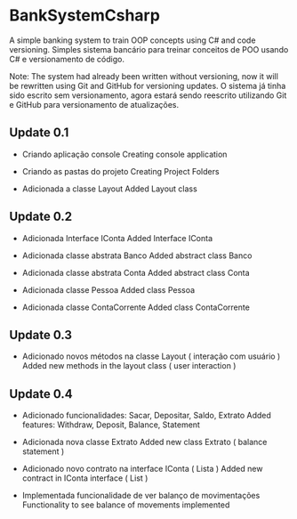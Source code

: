 # BankSystemCsharp

A simple banking system to train OOP concepts using C# and code versioning.
Simples sistema bancário para treinar conceitos de POO usando C# e versionamento de código.

Note:
The system had already been written without versioning, now it will be rewritten using Git and GitHub for versioning updates.
O sistema já tinha sido escrito sem versionamento, agora estará sendo reescrito utilizando Git e GitHub para versionamento de atualizações.

## Update 0.1

- Criando aplicação console
Creating console application

- Criando as pastas do projeto
Creating Project Folders

- Adicionada a classe Layout
Added Layout class

## Update 0.2

- Adicionada Interface IConta
Added Interface IConta

- Adicionada classe abstrata Banco
Added abstract class Banco

- Adicionada classe abstrata Conta
Added abstract class Conta

- Adicionada classe Pessoa
Added class Pessoa

- Adicionada classe ContaCorrente
Added class ContaCorrente

## Update 0.3

- Adicionado novos métodos na classe Layout ( interação com usuário )
Added new methods in the layout class ( user interaction )

## Update 0.4

- Adicionado funcionalidades: Sacar, Depositar, Saldo, Extrato
Added features: Withdraw, Deposit, Balance, Statement

- Adicionada nova classe Extrato
Added new class Extrato ( balance statement )

- Adicionado novo contrato na interface IConta ( Lista )
Added new contract in IConta interface ( List )

- Implementada funcionalidade de ver balanço de movimentações
Functionality to see balance of movements implemented